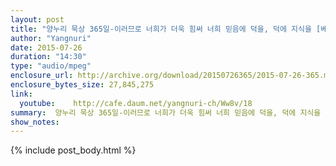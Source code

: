```yaml
---
layout: post
title: "양누리 묵상 365일-이러므로 너희가 더욱 힘써 너희 믿음에 덕을, 덕에 지식을 [베드로후서 1:5-6]"
author: "Yangnuri"
date: 2015-07-26
duration: "14:30"
type: "audio/mpeg"
enclosure_url: http://archive.org/download/20150726365/2015-07-26-365.mp3
enclosure_bytes_size: 27,845,275   
link:
  youtube:    http://cafe.daum.net/yangnuri-ch/Ww8v/18
summary:  양누리 묵상 365일-이러므로 너희가 더욱 힘써 너희 믿음에 덕을, 덕에 지식을 [베드로후서 1:5-6].mp3
show_notes:
---
```


{% include post_body.html %}
